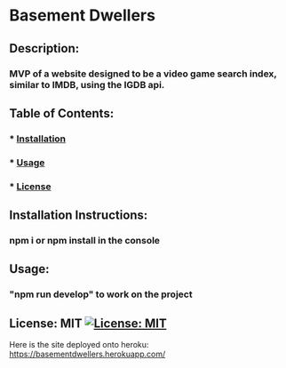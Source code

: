 
  # Basement Dwellers

  ## Description:

  ### MVP of a website designed to be a video game search index, similar to IMDB, using the IGDB api.

  ## Table of Contents:
  ###  * [Installation](#installation)
  ###  * [Usage](#usage)
  ###  * [License](#license)
  ## Installation Instructions:
  ### npm i or npm install in the console
  ## Usage:
  ### "npm run develop" to work on the project


  ## License: MIT  [![License: MIT](https://img.shields.io/badge/License-MIT-yellow.svg)](https://opensource.org/licenses/MIT)
  
  Here is the site deployed onto heroku:
  https://basementdwellers.herokuapp.com/
